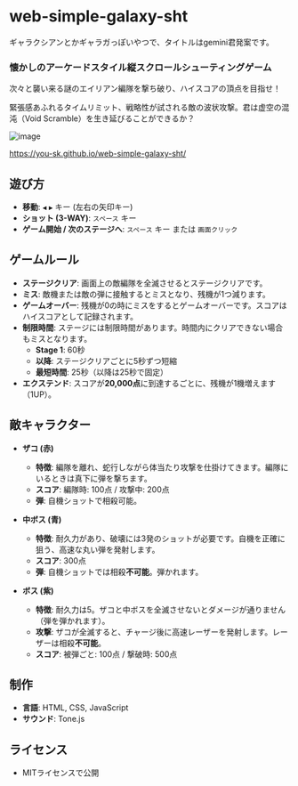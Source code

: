 # web-simple-galaxy-sht
ギャラクシアンとかギャラガっぽいやつで、タイトルはgemini君発案です。

### 懐かしのアーケードスタイル縦スクロールシューティングゲーム

次々と襲い来る謎のエイリアン編隊を撃ち破り、ハイスコアの頂点を目指せ！

緊張感あふれるタイムリミット、戦略性が試される敵の波状攻撃。君は虚空の混沌（Void Scramble）を生き延びることができるか？

![image](https://github.com/user-attachments/assets/405da4fb-8a8f-411e-84ae-b03234c34293)

https://you-sk.github.io/web-simple-galaxy-sht/

## 遊び方

  - **移動**: `◀` `▶` キー (左右の矢印キー)
  - **ショット (3-WAY)**: `スペース` キー
  - **ゲーム開始 / 次のステージへ**: `スペース` キー または `画面クリック`

## ゲームルール

  - **ステージクリア**: 画面上の敵編隊を全滅させるとステージクリアです。
  - **ミス**: 敵機または敵の弾に接触するとミスとなり、残機が1つ減ります。
  - **ゲームオーバー**: 残機が0の時にミスをするとゲームオーバーです。スコアはハイスコアとして記録されます。
  - **制限時間**: ステージには制限時間があります。時間内にクリアできない場合もミスとなります。
      - **Stage 1**: 60秒
      - **以降**: ステージクリアごとに5秒ずつ短縮
      - **最短時間**: 25秒（以降は25秒で固定）
  - **エクステンド**: スコアが**20,000点**に到達するごとに、残機が1機増えます（1UP）。

## 敵キャラクター

  - **ザコ (赤)**

      - **特徴**: 編隊を離れ、蛇行しながら体当たり攻撃を仕掛けてきます。編隊にいるときは真下に弾を撃ちます。
      - **スコア**: 編隊時: 100点 / 攻撃中: 200点
      - **弾**: 自機ショットで相殺可能。

  - **中ボス (青)**

      - **特徴**: 耐久力があり、破壊には3発のショットが必要です。自機を正確に狙う、高速な丸い弾を発射します。
      - **スコア**: 300点
      - **弾**: 自機ショットでは相殺**不可能**。弾かれます。

  - **ボス (紫)**

      - **特徴**: 耐久力は5。ザコと中ボスを全滅させないとダメージが通りません（弾を弾かれます）。
      - **攻撃**: ザコが全滅すると、チャージ後に高速レーザーを発射します。レーザーは相殺**不可能**。
      - **スコア**: 被弾ごと: 100点 / 撃破時: 500点

## 制作

  - **言語**: HTML, CSS, JavaScript
  - **サウンド**: Tone.js

## ライセンス

  - MITライセンスで公開
